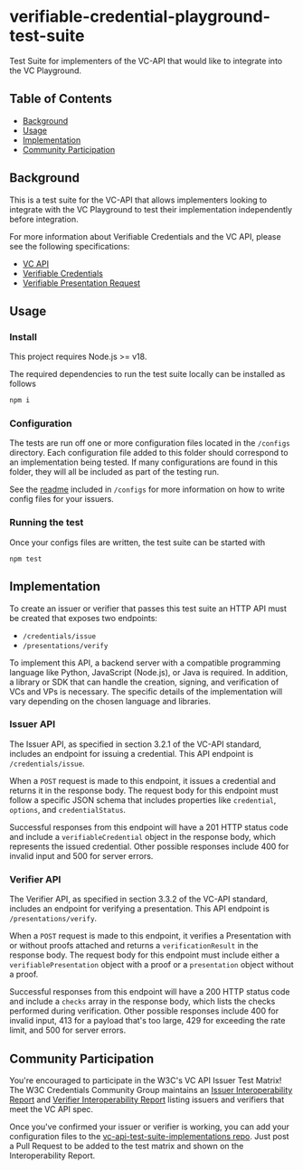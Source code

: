 # verifiable-credential-playground-test-suite

Test Suite for implementers of the VC-API that would like to integrate into the
VC Playground.

## Table of Contents

- [Background](#background)
- [Usage](#usage)
- [Implementation](#implementation)
- [Community Participation](#community-participation)

## Background

This is a test suite for the VC-API that allows implementers looking to
integrate with the VC Playground to test their implementation independently
before integration.

For more information about Verifiable Credentials and the VC API, please see the
following specifications:

- [VC API]
- [Verifiable Credentials]
- [Verifiable Presentation Request]

## Usage

### Install

This project requires Node.js >= v18.

The required dependencies to run the test suite locally can be installed as
follows

```js
npm i
```

### Configuration

The tests are run off one or more configuration files located in the `/configs`
directory. Each configuration file added to this folder should correspond to an
implementation being tested. If many configurations are found in this folder,
they will all be included as part of the testing run.

See the [readme](/configs/README.md) included in `/configs` for more information
on how to write config files for your issuers.

### Running the test

Once your configs files are written, the test suite can be started with

```
npm test
```

## Implementation

To create an issuer or verifier that passes this test suite an HTTP API must be
created that exposes two endpoints:

- `/credentials/issue`
- `/presentations/verify`

To implement this API, a backend server with a compatible programming language
like Python, JavaScript (Node.js), or Java is required. In addition, a library
or SDK that can handle the creation, signing, and verification of VCs and VPs is
necessary. The specific details of the implementation will vary depending on the
chosen language and libraries.

### Issuer API

The Issuer API, as specified in section 3.2.1 of the VC-API standard, includes
an endpoint for issuing a credential. This API endpoint is `/credentials/issue`.

When a `POST` request is made to this endpoint, it issues a credential and
returns it in the response body. The request body for this endpoint must follow
a specific JSON schema that includes properties like `credential`, `options`,
and `credentialStatus`.

Successful responses from this endpoint will have a 201 HTTP status code and
include a `verifiableCredential` object in the response body, which represents
the issued credential. Other possible responses include 400 for invalid input
and 500 for server errors.

### Verifier API

The Verifier API, as specified in section 3.3.2 of the VC-API standard, includes
an endpoint for verifying a presentation. This API endpoint is
`/presentations/verify`.

When a `POST` request is made to this endpoint, it verifies a Presentation with
or without proofs attached and returns a `verificationResult` in the response
body. The request body for this endpoint must include either a
`verifiablePresentation` object with a proof or a `presentation` object without
a proof.

Successful responses from this endpoint will have a 200 HTTP status code and
include a `checks` array in the response body, which lists the checks performed
during verification. Other possible responses include 400 for invalid input, 413
for a payload that's too large, 429 for exceeding the rate limit, and 500 for
server errors.

## Community Participation

You're encouraged to participate in the W3C's VC API Issuer Test Matrix! The W3C
Credentials Community Group maintains an [Issuer Interoperability Report] and
[Verifier Interoperability Report] listing issuers and verifiers that meet the
VC API spec.

Once you've confirmed your issuer or verifier is working, you can add your
configuration files to the [vc-api-test-suite-implementations repo]. Just post a
Pull Request to be added to the test matrix and shown on the Interoperability
Report.

[VC API]: https://w3c-ccg.github.io/vc-api/
[Verifiable Credentials]: https://www.w3.org/TR/vc-data-model/
[Verifiable Presentation Request]: https://w3c-ccg.github.io/vp-request-spec/
[Issuer Interoperability Report]:
  https://w3c-ccg.github.io/vc-api-issuer-test-suite/
[Verifier Interoperability Report]:
  https://w3c-ccg.github.io/vc-api-verifier-test-suite/
[vc-api-test-suite-implementations repo]:
  https://github.com/w3c-ccg/vc-api-test-suite-implementations
